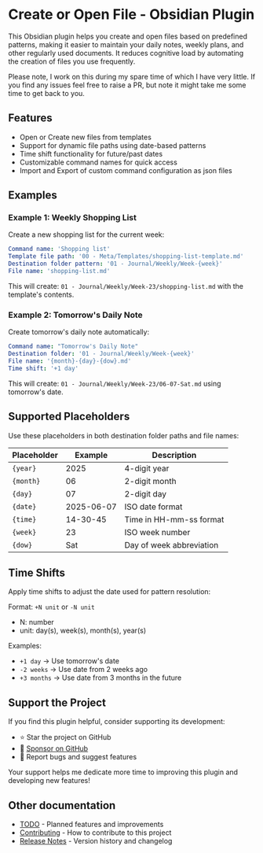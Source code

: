 # Create or Open File - Obsidian Plugin

This Obsidian plugin helps you create and open files based on predefined patterns, making it easier to maintain your daily notes, weekly plans, and other regularly used documents. It reduces cognitive load by automating the creation of files you use frequently.

Please note, I work on this during my spare time of which I have very little. If you find any issues feel free to raise a PR, but note it might take me some time to get back to you.

## Features

- Open or Create new files from templates
- Support for dynamic file paths using date-based patterns
- Time shift functionality for future/past dates
- Customizable command names for quick access
- Import and Export of custom command configuration as json files

## Examples

### Example 1: Weekly Shopping List

Create a new shopping list for the current week:

```yaml
Command name: 'Shopping list'
Template file path: '00 - Meta/Templates/shopping-list-template.md'
Destination folder pattern: '01 - Journal/Weekly/Week-{week}'
File name: 'shopping-list.md'
```

This will create: `01 - Journal/Weekly/Week-23/shopping-list.md` with the template's contents.

### Example 2: Tomorrow's Daily Note

Create tomorrow's daily note automatically:

```yaml
Command name: "Tomorrow's Daily Note"
Destination folder: '01 - Journal/Weekly/Week-{week}'
File name: '{month}-{day}-{dow}.md'
Time shift: '+1 day'
```

This will create: `01 - Journal/Weekly/Week-23/06-07-Sat.md` using tomorrow's date.

## Supported Placeholders

Use these placeholders in both destination folder paths and file names:

| Placeholder | Example    | Description              |
| ----------- | ---------- | ------------------------ |
| `{year}`    | 2025       | 4-digit year             |
| `{month}`   | 06         | 2-digit month            |
| `{day}`     | 07         | 2-digit day              |
| `{date}`    | 2025-06-07 | ISO date format          |
| `{time}`    | 14-30-45   | Time in HH-mm-ss format  |
| `{week}`    | 23         | ISO week number          |
| `{dow}`     | Sat        | Day of week abbreviation |

## Time Shifts

Apply time shifts to adjust the date used for pattern resolution:

Format: `+N unit` or `-N unit`

- N: number
- unit: day(s), week(s), month(s), year(s)

Examples:

- `+1 day` → Use tomorrow's date
- `-2 weeks` → Use date from 2 weeks ago
- `+3 months` → Use date from 3 months in the future

## Support the Project

If you find this plugin helpful, consider supporting its development:

- ⭐ Star the project on GitHub
- 💖 [Sponsor on GitHub](https://github.com/sponsors/iparips)
- 🐛 Report bugs and suggest features

Your support helps me dedicate more time to improving this plugin and developing new features!

## Other documentation

- [TODO](docs/TODO.md) - Planned features and improvements
- [Contributing](docs/CONTRIBUTING.md) - How to contribute to this project
- [Release Notes](docs/RELEASE.md) - Version history and changelog
